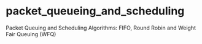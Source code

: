 # packet_queueing_and_scheduling
Packet Queuing and Scheduling Algorithms: FIFO, Round Robin and Weight Fair Queuing (WFQ)
